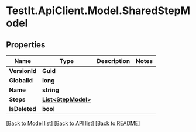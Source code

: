 # TestIt.ApiClient.Model.SharedStepModel

## Properties

Name | Type | Description | Notes
------------ | ------------- | ------------- | -------------
**VersionId** | **Guid** |  | 
**GlobalId** | **long** |  | 
**Name** | **string** |  | 
**Steps** | [**List&lt;StepModel&gt;**](StepModel.md) |  | 
**IsDeleted** | **bool** |  | 

[[Back to Model list]](../README.md#documentation-for-models) [[Back to API list]](../README.md#documentation-for-api-endpoints) [[Back to README]](../README.md)

